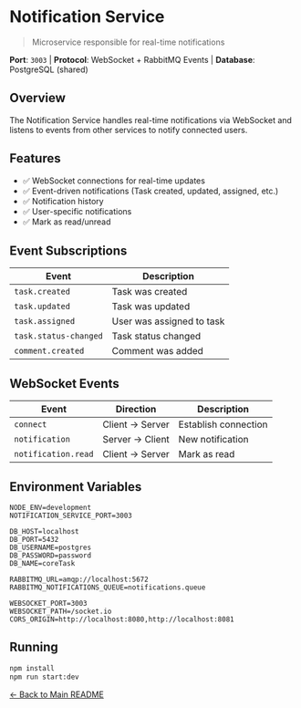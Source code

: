 # Notification Service

> Microservice responsible for real-time notifications

**Port**: `3003` | **Protocol**: WebSocket + RabbitMQ Events | **Database**: PostgreSQL (shared)

## Overview

The Notification Service handles real-time notifications via WebSocket and listens to events from other services to notify connected users.

## Features

- ✅ WebSocket connections for real-time updates
- ✅ Event-driven notifications (Task created, updated, assigned, etc.)
- ✅ Notification history
- ✅ User-specific notifications
- ✅ Mark as read/unread

## Event Subscriptions

| Event | Description |
|-------|-------------|
| `task.created` | Task was created |
| `task.updated` | Task was updated |
| `task.assigned` | User was assigned to task |
| `task.status-changed` | Task status changed |
| `comment.created` | Comment was added |

## WebSocket Events

| Event | Direction | Description |
|-------|-----------|-------------|
| `connect` | Client → Server | Establish connection |
| `notification` | Server → Client | New notification |
| `notification.read` | Client → Server | Mark as read |

## Environment Variables

```env
NODE_ENV=development
NOTIFICATION_SERVICE_PORT=3003

DB_HOST=localhost
DB_PORT=5432
DB_USERNAME=postgres
DB_PASSWORD=password
DB_NAME=coreTask

RABBITMQ_URL=amqp://localhost:5672
RABBITMQ_NOTIFICATIONS_QUEUE=notifications.queue

WEBSOCKET_PORT=3003
WEBSOCKET_PATH=/socket.io
CORS_ORIGIN=http://localhost:8080,http://localhost:8081
```

## Running

```bash
npm install
npm run start:dev
```

[← Back to Main README](../../README.md)
